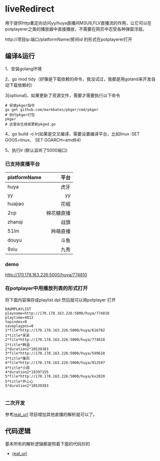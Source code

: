 # liveRedirect
用于提供http重定向访问yy/huya直播间M3U8,FLV直播流的作用，让它可以在potplayerer之类的播放器中直接播放，不需要在网页中忍受各种弹窗浮层。

http://项目ip:端口/platformName/房间id 的形式在potplayerer打开

## 编译&运行
1、安装golang环境

2、go mod tidy（好像是下载依赖的命令，我没试过，我都是用goland来开发自动下载依赖的）

3[optional]、如果更新了资源文件，需要才需要执行以下命令        
```shell script
# 安装pkger指令
go get github.com/markbates/pkger/cmd/pkger
# 执行pkger打包
pkger
# 这里会生成或更新pkged.go
``` 

4、go build -o lr(如果是交叉编译，需要设置编译平台，比如linux :SET GOOS=linux、 SET GOARCH=amd64)

5、执行lr (默认监听了5000端口)

### 已支持直播平台
| platformName |  平台| 
| :-----| ----: | 
| huya | 虎牙 | 
| yy | yy | 
| huajiao | 花椒 | 
| 2cp | 棉花糖直播 | 
| zhanqi | 战旗 | 
| 51lm | 羚萌直播 | 
| douyu| 斗鱼 | 
| 9xiu| 九秀 | 


### demo
http://170.178.163.226:5000/huya/774810

### 在potplayer中用播放列表的形式打开

将下面内容保存成playlist.dpl 然后就可以用potplayer 打开
```
DAUMPLAYLIST
playname=http://170.178.163.226:5000/huya/774810
playtime=4812
topindex=0
saveplaypos=0
1*file*http://170.178.163.226:5000/huya/616702
1*title*呆呆
2*file*http://170.178.163.226:5000/huya/774810
2*title*韩涵
2*duration2*10539383
3*file*http://170.178.163.226:5000/huya/599610
3*title*像风
4*file*http://170.178.163.226:5000/huya/912597
4*title*小蒜
4*duration2*19397155
5*file*http://170.178.163.226:5000/huya/kx2020
5*title*开心心
5*duration2*10539383


```


### 二次开发

参考[real_url](https://github.com/wbt5/real-url) 项目增加其他直播的解析就可以了。


## 代码逻辑
基本所有的解析逻辑都是照着下面的代码抄的
- [real_url](https://github.com/wbt5/real-url)
